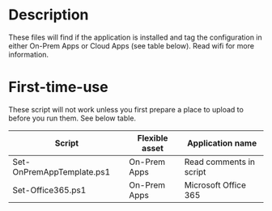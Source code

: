 # Description
These files will find if the application is installed and tag the configuration in either On-Prem Apps or Cloud Apps (see table below). Read wifi for more information.

# First-time-use
These script will not work unless you first prepare a place to upload to before you run them. See below table.

| Script | Flexible asset | Application name |
| - | - | - |
| Set-OnPremAppTemplate.ps1 | On-Prem Apps | Read comments in script |
| Set-Office365.ps1 | On-Prem Apps | Microsoft Office 365 |
